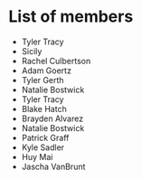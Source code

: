 # List of members
- Tyler Tracy
- Sicily
- Rachel Culbertson
- Adam Goertz
- Tyler Gerth
- Natalie Bostwick
- Tyler Tracy
- Blake Hatch
- Brayden Alvarez
- Natalie Bostwick
- Patrick Graff
- Kyle Sadler
- Huy Mai
- Jascha VanBrunt
